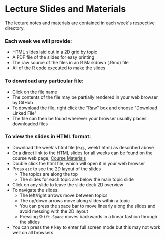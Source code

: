 # Lecture Slides and Materials

The lecture notes and materials are contained in each week's respective directory.

### Each week we will provide:

- HTML slides laid out in a 2D grid by topic
- A PDF file of the slides for easy printing
- The raw source of the files in an R Markdown (.Rmd) file
- All of the R code executed to make the slides

### To download any particular file:

- Click on the file name
- The contents of the file may be partially rendered in your web browser by GitHub
- To download the file, right click the "Raw" box and choose "Download Linked File"
- The file can then be found wherever your browser usually places downloaded files

### To view the slides in HTML format:

- Download the week's html file (e.g., week1.html) as described above
- Or a direct link to the HTML slides for all weeks can be found on the course web page, [Course Materials](http://sml201.github.io/course_materials/)
- Double click the html file, which will open it in your web browser
- Press `esc` to see the 2D layout of the slides
    - The topics are along the top
    - The slides for each topic are below the main topic slide
- Click on any slide to leave the slide deck 2D overview
- To navigate the slides:
    - The left/right arrows move between topics
    - The up/down arrows move along slides within a topic
    - You can press the space bar to move linearly along the slides and avoid messing with the 2D layout
    - Pressing `Shift-Space` moves backwards in a linear fashion through the slides
- You can press the `F` key to enter full screen mode but this may not work well on all browsers
